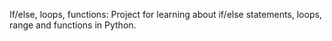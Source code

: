 If/else, loops, functions:
Project for learning about if/else statements, loops, range and functions in Python.
